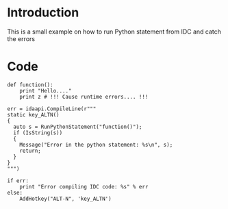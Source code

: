 # Introduction #

This is a small example on how to run Python statement from IDC and catch the errors


# Code #

```
def function():
    print "Hello...."
    print z # !!! Cause runtime errors.... !!!

err = idaapi.CompileLine(r"""
static key_ALTN()
{
  auto s = RunPythonStatement("function()");
  if (IsString(s))
  {
    Message("Error in the python statement: %s\n", s);
    return;
  }
}
""")

if err:
    print "Error compiling IDC code: %s" % err
else:
    AddHotkey("ALT-N", 'key_ALTN')
```